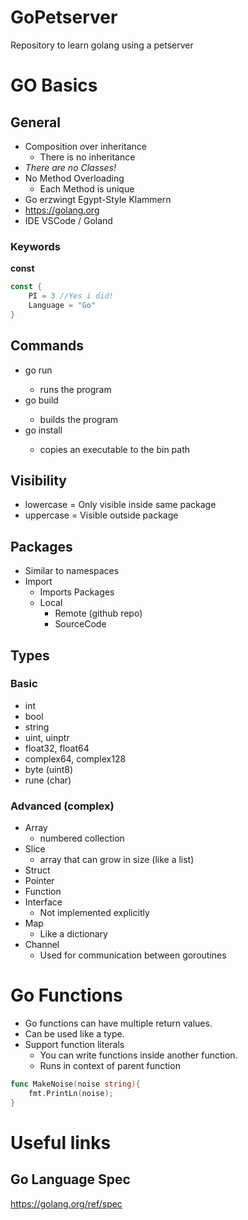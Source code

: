 # GoPetserver
Repository to learn golang using a petserver

# GO Basics

## General
 - Composition over inheritance
 	- There is no inheritance
 - *There are no Classes!*
 - No Method Overloading
 	- Each Method is unique
 - Go erzwingt Egypt-Style Klammern
 - https://golang.org
 - IDE VSCode / Goland

### Keywords
**const**
```go
const {
	PI = 3 //Yes i did!
	Language = "Go"
}
```
 
## Commands
 - go run <path>
 	- runs the program
 - go build <path>
 	- builds the program
 - go install <path>
 	- copies an executable to the bin path

## Visibility
   - lowercase = Only visible inside same package
   - uppercase = Visible outside package

## Packages
 - Similar to namespaces
 - Import
 	- Imports Packages
 	 - Local
 		- Remote (github repo)
 		- SourceCode
   
## Types

### Basic
 - int
 - bool
 - string
 - uint, uinptr
 - float32, float64
 - complex64, complex128
 - byte (uint8)
 - rune (char)

### Advanced (complex)
 - Array
 	- numbered collection
 - Slice
 	- array that can grow in size (like a list)
 - Struct
 - Pointer
 - Function
 - Interface
 	- Not implemented explicitly
 - Map
 	- Like a dictionary
 - Channel
 	- Used for communication between goroutines

# Go Functions
 - Go functions can have multiple return values.
 - Can be used like a type.
 - Support function literals
 	- You can write functions inside another function.
 	- Runs in context of parent function

```go
func MakeNoise(noise string){
	fmt.PrintLn(noise);
}
```

# Useful links
## Go Language Spec 
https://golang.org/ref/spec